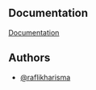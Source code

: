 
## Documentation

[Documentation](https://linktodocumentation)

## Authors

- [@raflikharisma](https://github.com/raflikharisma)